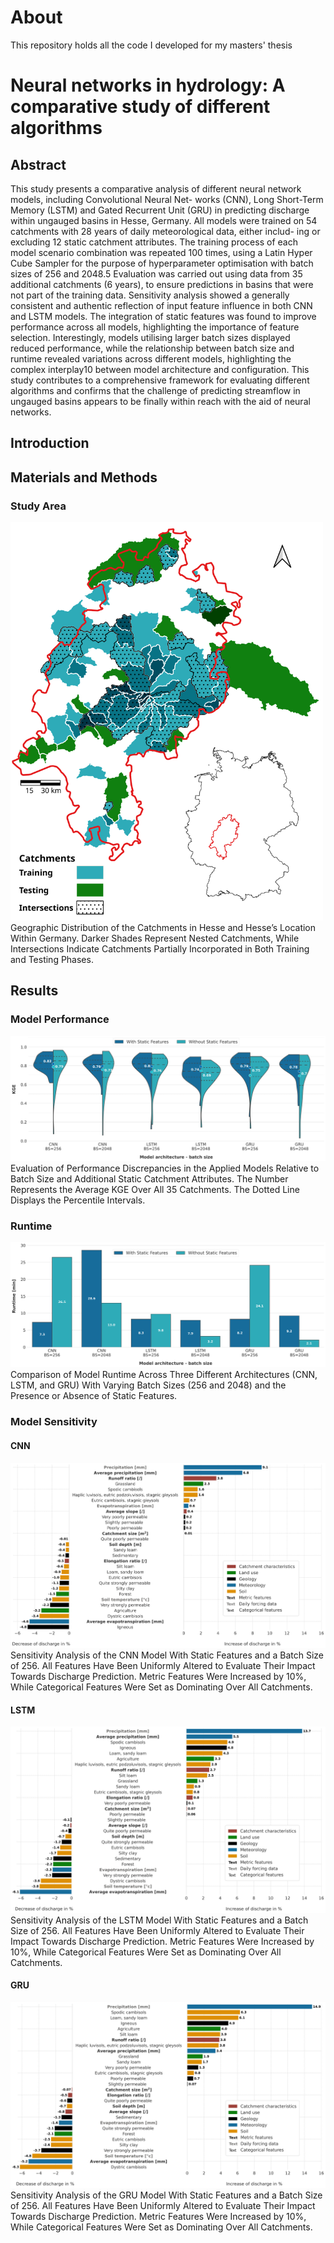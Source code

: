 # About

This repository holds all the code I developed for my masters' thesis

# Neural networks in hydrology: A comparative study of different algorithms

## Abstract

This study presents a comparative analysis of different neural network models, including Convolutional Neural Net-
works (CNN), Long Short-Term Memory (LSTM) and Gated Recurrent Unit (GRU) in predicting discharge within ungauged
basins in Hesse, Germany. All models were trained on 54 catchments with 28 years of daily meteorological data, either includ-
ing or excluding 12 static catchment attributes. The training process of each model scenario combination was repeated 100
times, using a Latin Hyper Cube Sampler for the purpose of hyperparameter optimisation with batch sizes of 256 and 2048.5
Evaluation was carried out using data from 35 additional catchments (6 years), to ensure predictions in basins that were not part
of the training data. Sensitivity analysis showed a generally consistent and authentic reflection of input feature influence in both
CNN and LSTM models. The integration of static features was found to improve performance across all models, highlighting
the importance of feature selection. Interestingly, models utilising larger batch sizes displayed reduced performance, while the
relationship between batch size and runtime revealed variations across different models, highlighting the complex interplay10
between model architecture and configuration. This study contributes to a comprehensive framework for evaluating different
algorithms and confirms that the challenge of predicting streamflow in ungauged basins appears to be finally within reach with
the aid of neural networks.

## Introduction

## Materials and Methods
### Study Area
<img src="https://github.com/MaxWeissenborn/Neural-networks-in-hydrology-A-comparative-study-of-different-algorithms/blob/main/fig01.png" width="500">
Geographic Distribution of the Catchments in Hesse and Hesse’s Location Within Germany. Darker Shades Represent Nested
Catchments, While Intersections Indicate Catchments Partially Incorporated in Both Training and Testing Phases.

## Results
### Model Performance
![fig05.png](https://github.com/MaxWeissenborn/Neural-networks-in-hydrology-A-comparative-study-of-different-algorithms/blob/main/fig05.png?raw=true)
Evaluation of Performance Discrepancies in the Applied Models Relative to Batch Size and Additional Static Catchment Attributes.
The Number Represents the Average KGE Over All 35 Catchments. The Dotted Line Displays the Percentile Intervals.

### Runtime
![fig06.png](https://github.com/MaxWeissenborn/Neural-networks-in-hydrology-A-comparative-study-of-different-algorithms/blob/main/fig06.png?raw=true)
Comparison of Model Runtime Across Three Different Architectures (CNN, LSTM, and GRU) With Varying Batch Sizes (256
and 2048) and the Presence or Absence of Static Features.

### Model Sensitivity
#### CNN
![fig07.png](https://github.com/MaxWeissenborn/Neural-networks-in-hydrology-A-comparative-study-of-different-algorithms/blob/main/fig07.png?raw=true)
Sensitivity Analysis of the CNN Model With Static Features and a Batch Size of 256. All Features Have Been Uniformly Altered
to Evaluate Their Impact Towards Discharge Prediction. Metric Features Were Increased by 10%, While Categorical Features Were Set as
Dominating Over All Catchments.

#### LSTM 
![fig08.png](https://github.com/MaxWeissenborn/Neural-networks-in-hydrology-A-comparative-study-of-different-algorithms/blob/main/fig08.png?raw=true)
Sensitivity Analysis of the LSTM Model With Static Features and a Batch Size of 256. All Features Have Been Uniformly Altered
to Evaluate Their Impact Towards Discharge Prediction. Metric Features Were Increased by 10%, While Categorical Features Were Set as
Dominating Over All Catchments.


#### GRU
![fig09.png](https://github.com/MaxWeissenborn/Neural-networks-in-hydrology-A-comparative-study-of-different-algorithms/blob/main/fig09.png?raw=true)
Sensitivity Analysis of the GRU Model With Static Features and a Batch Size of 256. All Features Have Been Uniformly Altered
to Evaluate Their Impact Towards Discharge Prediction. Metric Features Were Increased by 10%, While Categorical Features Were Set as
Dominating Over All Catchments.
